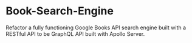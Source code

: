 # Book-Search-Engine
Refactor a fully functioning Google Books API search engine built with a RESTful API to be GraphQL API built with Apollo Server.
